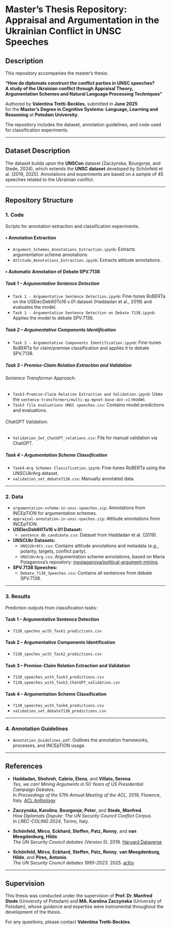 # Master’s Thesis Repository: Appraisal and Argumentation in the Ukrainian Conflict in UNSC Speeches

## Description

This repository accompanies the master’s thesis:

**“How do diplomats construct the conflict parties in UNSC speeches?  
A study of the Ukrainian conflict through Appraisal Theory, Argumentation Schemes and Natural Language Processing Techniques”**

Authored by **Valentina Tretti-Beckles**, submitted in **June 2025**  
for the **Master’s Degree in Cognitive Systems: Language, Learning and Reasoning** at **Potsdam University**.

The repository includes the dataset, annotation guidelines, and code used for classification experiments.

---

## Dataset Description

The dataset builds upon the **UNSCon** dataset (Zaczynska, Bourgonje, and Stede, 2024), which extends the **UNSC dataset** developed by Schönfeld et al. (2019, 2025). Annotations and experiments are based on a sample of 45 speeches related to the Ukrainian conflict.

---

## Repository Structure

### 1. Code

Scripts for annotation extraction and classification experiments.

#### • Annotation Extraction
- `Argument_Schemes_Annotations_Extraction.ipynb`: Extracts argumentation scheme annotations.
- `Attitude_Annotations_Extraction.ipynb`: Extracts attitude annotations.

#### • Automatic Annotation of Debate SPV.7138

##### Task 1 – Argumentative Sentence Detection
- `Task 1 - Argumentative Sentence Detection.ipynb`: Fine-tunes RoBERTa on the USElecDeb60To16 v.01 dataset (Haddadan et al., 2019) and evaluates the model.
- `Task 1 - Argumentative Sentence Detection on Debate 7138.ipynb`: Applies the model to debate SPV.7138.


##### Task 2 – Argumentative Components Identification
- `Task 2 - Argumentative Components Identification.ipynb`: Fine-tunes RoBERTa for claim/premise classification and applies it to debate SPV.7138.

##### Task 3 – Premise-Claim Relation Extraction and Validation

###### Sentence Transformer Approach:
- `Task3-Premise-Claim Relation Extraction and Validation.ipynb`: Uses the `sentence-transformers/multi-qa-mpnet-base-dot-v1` model.
- `Task3 file evaluations UNSC speeches.csv`: Contains model predictions and evaluations.

###### ChatGPT Validation:
- `Validation_Set_ChatGPT_relations.csv`: File for manual validation via ChatGPT.

##### Task 4 – Argumentation Scheme Classification
- `Task4-Arg Schemes Classification.ipynb`: Fine-tunes RoBERTa using the UNSCUkrArg dataset.
- `validation_set_debate7138.csv`: Manually annotated data.

---

### 2. Data

- `argumentation-scheme-in-unsc-speeches.zip`: Annotations from INCEpTION for argumentation schemes.
- `appraisal-annotation-in-unsc-speches.zip`: Attitude annotations from INCEpTION.
- **USElecDeb60To16 v.01 Dataset:**
  - `sentence_db_candidate.csv`: Dataset from Haddadan et al. (2019).
- **UNSCUkr Datasets:**
  - `UNSCUkrAtt.csv`: Contains attitude annotations and metadata (e.g., polarity, targets, conflict party).
  - `UNSCUkrArg.csv`: Argumentation scheme annotations, based on Maria Poiaganova’s repository: [mpoiaganova/political-argument-mining](https://github.com/mpoiaganova/political-argument-mining).
- **SPV.7138 Speeches:**
  - `Debate_7138_Speeches.csv`: Contains all sentences from debate SPV.7138.

---

### 3. Results

Prediction outputs from classification tasks:

#### Task 1 – Argumentative Sentence Detection
- `7138_speches_with_Task1_predictions.csv`

#### Task 2 – Argumentative Components Identification
- `7138_speches_with_Task2_predictions.csv`

#### Task 3 – Premise-Claim Relation Extraction and Validation
- `7138_speeches_with_Task3_predictions.csv`
- `7138_speeches_with_Task3_ChatGPT_validation.csv`

#### Task 4 – Argumentation Scheme Classification
- `7138_speeches_with_Task4_predictions.csv`
- `validation_set_debate7138_predictions.csv`

---

### 4. Annotation Guidelines

- `Annotation_Guidelines.pdf`: Outlines the annotation frameworks, processes, and INCEpTION usage.

---

## References

- **Haddadan, Shohreh**, **Cabrio, Elena**, and **Villata, Serena**.  
  *Yes, we can! Mining Arguments in 50 Years of US Presidential Campaign Debates.*  
  In *Proceedings of the 57th Annual Meeting of the ACL*, 2019, Florence, Italy. [ACL Anthology](https://aclanthology.org/P19-1452/)

- **Zaczynska, Karolina**, **Bourgonje, Peter**, and **Stede, Manfred**.  
  *How Diplomats Dispute: The UN Security Council Conflict Corpus.*  
  In *LREC-COLING 2024*, Torino, Italy.

- **Schönfeld, Mirco**, **Eckhard, Steffen**, **Patz, Ronny**, and **van Meegdenburg, Hilde**.  
  *The UN Security Council debates (Version 5)*. 2019. [Harvard Dataverse](https://doi.org/10.7910/DVN/8RIGNS)

- **Schönfeld, Mirco**, **Eckhard, Steffen**, **Patz, Ronny**, **van Meegdenburg, Hilde**, and **Pires, Antonio**.  
  *The UN Security Council debates 1995–2023.* 2025. [arXiv](https://arxiv.org/abs/1906.10969)

---

## Supervision
This thesis was conducted under the supervision of **Prof. Dr. Manfred Stede** (University of Potsdam) and **MA. Karolina Zaczynska** (University of Potsdam), whose guidance and expertise were instrumental throughout the development of the thesis.


For any questions, please contact **Valentina Tretti-Beckles**.
